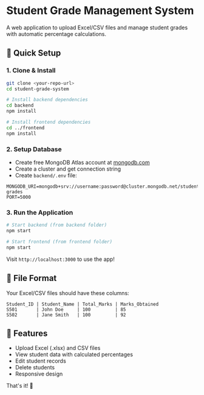 # Student Grade Management System

A web application to upload Excel/CSV files and manage student grades with automatic percentage calculations.

## 🚀 Quick Setup

### 1. Clone & Install
```bash
git clone <your-repo-url>
cd student-grade-system

# Install backend dependencies
cd backend
npm install

# Install frontend dependencies  
cd ../frontend
npm install
```

### 2. Setup Database
- Create free MongoDB Atlas account at [mongodb.com](https://cloud.mongodb.com)
- Create a cluster and get connection string
- Create `backend/.env` file:
```env
MONGODB_URI=mongodb+srv://username:password@cluster.mongodb.net/student-grades
PORT=5000
```

### 3. Run the Application
```bash
# Start backend (from backend folder)
npm start

# Start frontend (from frontend folder) 
npm start
```

Visit `http://localhost:3000` to use the app!

## 📁 File Format
Your Excel/CSV files should have these columns:
```
Student_ID | Student_Name | Total_Marks | Marks_Obtained
S501       | John Doe     | 100         | 85
S502       | Jane Smith   | 100         | 92
```

## 🎯 Features
- Upload Excel (.xlsx) and CSV files
- View student data with calculated percentages
- Edit student records
- Delete students
- Responsive design

That's it! 🎉
